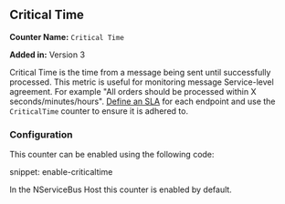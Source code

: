 ## Critical Time

**Counter Name:** `Critical Time`

**Added in:** Version 3

Critical Time is the time from a message being sent until successfully processed. This metric is useful for monitoring message Service-level agreement. For example "All orders should be processed within X seconds/minutes/hours". [Define an SLA](/nservicebus/operations/metrics/performance-counters.md) for each endpoint and use the `CriticalTime` counter to ensure it is adhered to.


### Configuration

This counter can be enabled using the following code:

snippet: enable-criticaltime

In the NServiceBus Host this counter is enabled by default.
